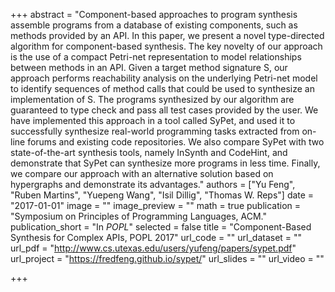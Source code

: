 +++
abstract = "Component-based approaches to program synthesis assemble programs from a database of existing components, such as methods provided by an API. In this paper, we present a novel type-directed algorithm for component-based synthesis. The key novelty of our approach is the use of a compact Petri-net representation to model relationships between methods in an API. Given a target method signature S, our approach performs reachability analysis on the underlying Petri-net model to identify sequences of method calls that could be used to synthesize an implementation of S. The programs synthesized by our algorithm are guaranteed to type check and pass all test cases provided by the user. We have implemented this approach in a tool called SyPet, and used it to successfully synthesize real-world programming tasks extracted from on-line forums and existing code repositories. We also compare SyPet with two state-of-the-art synthesis tools, namely InSynth and CodeHint, and demonstrate that SyPet can synthesize more programs in less time. Finally, we compare our approach with an alternative solution based on hypergraphs and demonstrate its advantages."
authors = ["Yu Feng", "Ruben Martins", "Yuepeng Wang", "Isil Dillig", "Thomas W. Reps"]
date = "2017-01-01"
image = ""
image_preview = ""
math = true
publication = "Symposium on Principles of Programming Languages, ACM."
publication_short = "In *POPL*"
selected = false
title = "Component-Based Synthesis for Complex APIs, POPL 2017"
url_code = ""
url_dataset = ""
url_pdf = "http://www.cs.utexas.edu/users/yufeng/papers/sypet.pdf"
url_project = "https://fredfeng.github.io/sypet/"
url_slides = ""
url_video = ""

+++


